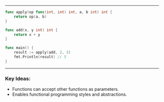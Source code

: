 
---

```go
func apply(op func(int, int) int, a, b int) int {
	return op(a, b)
}

func add(x, y int) int {
	return x + y
}

func main() {
	result := apply(add, 2, 3)
	fmt.Println(result) // 5
}
```

---
### Key Ideas:

- Functions can accept other functions as parameters.
- Enables functional programming styles and abstractions.